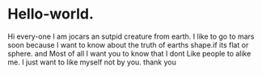 # Hello-world.

Hi every-one I am jocars an sutpid creature from earth.
I like to go to mars soon because I want to know about the truth of earths shape.if its flat or sphere.
and Most of all I want you to know that I dont Like people to alike me. I just want to like myself not by you. thank you
